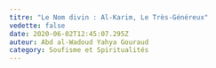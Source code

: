 ```yaml
---
titre: "Le Nom divin : Al-Karim, Le Très-Généreux"
vedette: false
date: 2020-06-02T12:45:07.295Z
auteur: Abd al-Wadoud Yahya Gouraud
category: Soufisme et Spiritualités
---
```

